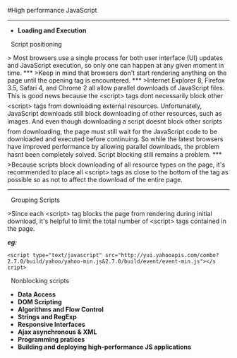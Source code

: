 #High performance JavaScript
***

*  **Loading and Execution**
<p>&nbsp;&nbsp;Script positioning</p>
> Most browsers use a single process for both user interface (UI) updates and JavaScript execution, so only one can happen at any given moment in time. 
***
>Keep in mind that browsers don't start rendering anything on the page until the opening <body> tag is encountered. 
***
>Internet Explorer 8, Firefox 3.5, Safari 4, and Chrome 2 all allow parallel downloads of JavaScript files. This is good news because the &lt;script&gt; tags dont necessarily block other &lt;script&gt; tags from downloading external resources. Unfortunately, JavaScript downloads still block downloading of other resources, such as images. And even though downloading a script doesnt block other scripts from downloading, the page must still wait for the JavaScript code to be downloaded and executed before continuing. So while the latest browsers have improved performance by allowing parallel downloads, the problem hasnt been completely solved. Script blocking still remains a problem.
***
>Because scripts block downloading of all resource types on the page, it's recommended to place all &lt;script&gt; tags as close to the bottom of the <body> tag as possible so as not to affect the download of the entire page.

***
<p>&nbsp;&nbsp;Grouping Scripts</p>
>Since each &lt;script&gt; tag blocks the page from rendering during initial download, it's helpful to limit the total number of &lt;script&gt; tags contained in the page. 

***eg:***

`<script type="text/javascript"
src="http://yui.yahooapis.com/combo?2.7.0/build/yahoo/yahoo-min.js&2.7.0/build/event/event-min.js"></s cript>`
<p>&nbsp;&nbsp;Nonblocking scripts</p>

*  **Data Access**
*  **DOM Scripting**
*  **Algorithms and Flow Control**
*  **Strings and RegExp**
*  **Responsive Interfaces**
*  **Ajax asynchronous & XML**
*  **Programming pratices**
*  **Building and deploying high-performance JS applications**



